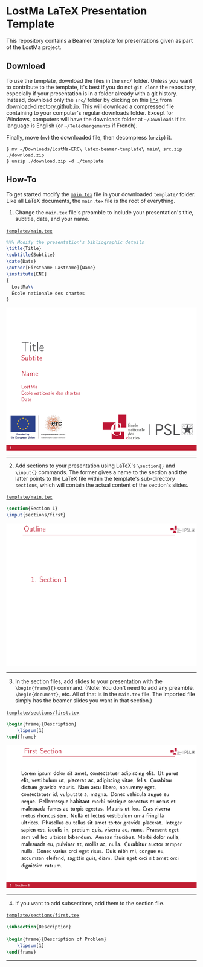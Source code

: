 # LostMa LaTeX Presentation Template

This repository contains a Beamer template for presentations given as part of the LostMa project.

## Download
To use the template, download the files in the `src/` folder. Unless you want to contribute to the template, it's best if you do not `git clone` the repository, especially if your presentation is in a folder already with a git history. Instead, download only the `src/` folder by clicking on this [link](https://download-directory.github.io/?url=https%3A%2F%2Fgithub.com%2FLostMa-ERC%2Flatex-beamer-template%2Ftree%2Fmain%2Fsrc) from [download-directory.github.io](https://download-directory.github.io). This will download a compressed file containing to your computer's regular downloads folder. Except for Windows, computers will have the downloads folder at `~/Downloads` if its language is English (or `~/Téléchargements` if French).

Finally, move (`mv`) the downloaded file, then decompress (`unzip`) it.

```shell
$ mv ~/Downloads/LostMa-ERC\ latex-beamer-template\ main\ src.zip ./download.zip
$ unzip ./download.zip -d ./template
```


## How-To
To get started modify the [`main.tex`](src/main.text) file in your downloaded `template/` folder. Like all LaTeX documents, the `main.tex` file is the root of everything.

1. Change the `main.tex` file's preamble to include your presentation's title, subtitle, date, and your name.

[`template/main.tex`](src/main.tex)

```latex
%%% Modify the presentation's bibliographic details
\title{Title}
\subtitle{Subtite}
\date{Date}
\author[Firstname Lastname]{Name}
\institute[ENC]
{
  LostMa\\
  École nationale des chartes
}
```

![title page](docs/title.png)

---

2. Add sections to your presentation using LaTeX's `\section{}` and `\input{}` commands. The former gives a name to the section and the latter points to the LaTeX file within the template's sub-directory `sections`, which will contain the actual content of the section's slides.

[`template/main.tex`](src/main.tex)
```latex
\section{Section 1}
\input{sections/first}
```

![outline](docs/outline.png)

---

3. In the section files, add slides to your presentation with the `\begin{frame}{}` command. (Note: You don't need to add any preamble, `\begin{document}`, etc. All of that is in the `main.tex` file. The imported file simply has the beamer slides you want in that section.)

[`template/sections/first.tex`](src/sections/first.tex)
```latex
\begin{frame}{Description}
    \lipsum[1]
\end{frame}
```

![section](docs/section.png)

---

4. If you want to add subsections, add them to the section file.

[`template/sections/first.tex`](src/sections/first.tex)
```latex
\subsection{Description}

\begin{frame}{Description of Problem}
    \lipsum[1]
\end{frame}
```
---